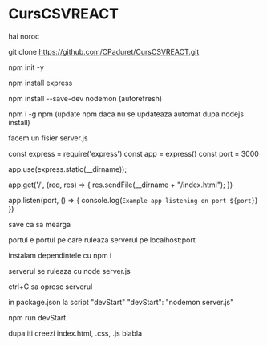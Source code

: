 # CursCSVREACT

hai noroc

git clone https://github.com/CPaduret/CursCSVREACT.git

npm init -y 

npm install express

npm install --save-dev nodemon  (autorefresh)

npm i -g npm    (update npm daca nu se updateaza automat dupa nodejs install)


facem un fisier server.js 

const express = require('express')
const app = express()
const port = 3000

app.use(express.static(__dirname));


app.get('/', (req, res) => {
    res.sendFile(__dirname + "/index.html");
})

app.listen(port, () => {
    console.log(`Example app listening on port ${port}`)
})


save ca sa mearga 


portul e portul pe care ruleaza serverul pe localhost:port

instalam dependintele cu 
npm i

serverul se ruleaza cu 
node server.js

ctrl+C sa opresc serverul

in package.json la script "devStart"
"devStart": "nodemon server.js"

npm run devStart

dupa iti creezi index.html, .css, .js blabla

